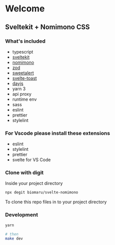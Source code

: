# Welcome

## Sveltekit + Nomimono CSS

### What's included

- typescript
- [sveltekit](https://kit.svelte.dev/)
- [nomimono](https://nomimono.pages.dev/)
- [zod](https://github.com/colinhacks/zod)
- [sweetalert](https://sweetalert2.github.io/)
- [svelte-toast](https://github.com/zerodevx/svelte-toast)
- [dayjs](https://day.js.org/)
- yarn 3
- api proxy
- runtime env
- sass
- eslint
- prettier
- stylelint

### For Vscode please install these extensions

- eslint
- stylelint
- prettier
- svelte for VS Code

### Clone with digit

Inside your project directory

```bash
npx degit biomaru/svelte-nomimono
```

To clone this repo files in to your project directory

### Development

```bash
yarn

# then
make dev

```

